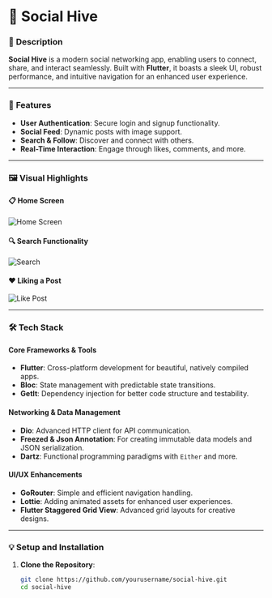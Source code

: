 # 🐝 Social Hive  

### 📱 **Description**  
**Social Hive** is a modern social networking app, enabling users to connect, share, and interact seamlessly. Built with **Flutter**, it boasts a sleek UI, robust performance, and intuitive navigation for an enhanced user experience.  

---

### 🌟 **Features**  

- **User Authentication**: Secure login and signup functionality.  
- **Social Feed**: Dynamic posts with image support.  
- **Search & Follow**: Discover and connect with others.  
- **Real-Time Interaction**: Engage through likes, comments, and more.  

---

### 🖼️ **Visual Highlights**  

#### 📋 Home Screen  
![Home Screen](assets/home_screen.png)  

#### 🔍 Search Functionality  
![Search](assets/search.gif)  

#### ❤️ Liking a Post  
![Like Post](assets/like_post.gif)  

---

### 🛠️ **Tech Stack**  

#### **Core Frameworks & Tools**  
- **Flutter**: Cross-platform development for beautiful, natively compiled apps.  
- **Bloc**: State management with predictable state transitions.  
- **GetIt**: Dependency injection for better code structure and testability.  

#### **Networking & Data Management**  
- **Dio**: Advanced HTTP client for API communication.  
- **Freezed & Json Annotation**: For creating immutable data models and JSON serialization.  
- **Dartz**: Functional programming paradigms with `Either` and more.  

#### **UI/UX Enhancements**  
- **GoRouter**: Simple and efficient navigation handling.  
- **Lottie**: Adding animated assets for enhanced user experiences.  
- **Flutter Staggered Grid View**: Advanced grid layouts for creative designs.  

---

### 💡 **Setup and Installation**  

1. **Clone the Repository**:  
   ```bash
   git clone https://github.com/yourusername/social-hive.git
   cd social-hive
